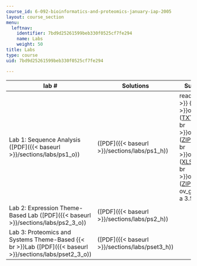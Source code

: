 ```yaml
---
course_id: 6-092-bioinformatics-and-proteomics-january-iap-2005
layout: course_section
menu:
  leftnav:
    identifier: 7bd9d25261599beb330f0525cf7fe294
    name: Labs
    weight: 50
title: Labs
type: course
uid: 7bd9d25261599beb330f0525cf7fe294

---
```


| lab # | Solutions | Supporting Files |
| --- | --- | --- |
| Lab 1: Sequence Analysis ([PDF]({{< baseurl >}}/sections/labs/ps1_o)) | ([PDF]({{< baseurl >}}/sections/labs/ps1_h)) | readme ([TXT](/courses/electrical-engineering-and-computer-science/6-092-bioinformatics-and-proteomics-january-iap-2005/labs/readme.txt))  {{< br >}}  {{< br >}}ovary\_AD\_public ([TXT](/courses/electrical-engineering-and-computer-science/6-092-bioinformatics-and-proteomics-january-iap-2005/labs/ovary_AD_public.txt))  {{< br >}}  {{< br >}}ovary\_AD\_public ([ZIP](/coursemedia/6-092-bioinformatics-and-proteomics-january-iap-2005/c252ea9c5be3d6b6a3f6c2824cb7acd5_ovary_AD_public.zip))  {{< br >}}  {{< br >}}ov\_bkgr\_info\_pub ([XLS](/coursemedia/6-092-bioinformatics-and-proteomics-january-iap-2005/3c38ca0c1dee3364e0a32379722aa2d2_ov_bkgr_info_pub.xls))  {{< br >}}  {{< br >}}ov\_ge\_all\_puc\_de ([ZIP](/coursemedia/6-092-bioinformatics-and-proteomics-january-iap-2005/fc40c2cfded05ce031a402b77929c79e_ov_ge_all_puc_de.zip)) (ZIP contains ov\_ge\_all\_puc\_de.xls a 3.5MB XLS file) |
| Lab 2: Expression Theme-Based Lab ([PDF]({{< baseurl >}}/sections/labs/ps2_3_o)) | ([PDF]({{< baseurl >}}/sections/labs/ps2_h)) | &nbsp; |
| Lab 3: Proteomics and Systems Theme-Based  {{< br >}}Lab ([PDF]({{< baseurl >}}/sections/labs/pset2_3_o)) | ([PDF]({{< baseurl >}}/sections/labs/pset3_h)) |